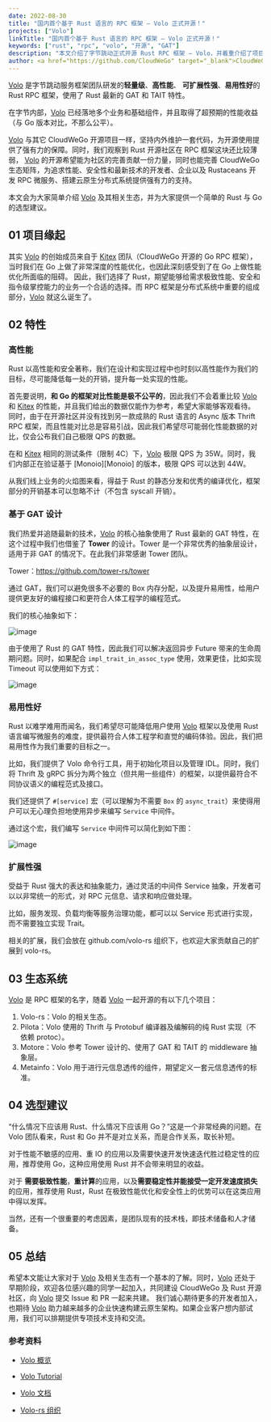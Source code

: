 ```yaml
---
date: 2022-08-30
title: "国内首个基于 Rust 语言的 RPC 框架 — Volo 正式开源！"
projects: ["Volo"]
linkTitle: "国内首个基于 Rust 语言的 RPC 框架 — Volo 正式开源！"
keywords: ["rust", "rpc", "volo", "开源", "GAT"]
description: "本文介绍了字节跳动正式开源 Rust RPC 框架 — Volo，并着重介绍了项目的起源，主要特性以及相关生态。"
author: <a href="https://github.com/CloudWeGo" target="_blank">CloudWeGo</a>
---
```


[Volo][Volo] 是字节跳动服务框架团队研发的**轻量级**、**高性能**、 **可扩展性强**、**易用性好**的 Rust RPC 框架，使用了 Rust 最新的 GAT 和 TAIT 特性。

在字节内部，[Volo][Volo] 已经落地多个业务和基础组件，并且取得了超预期的性能收益（与 Go 版本对比，不那么公平）。

[Volo][Volo] 与其它 CloudWeGo 开源项目一样，坚持内外维护一套代码，为开源使用提供了强有力的保障。同时，我们观察到 Rust 开源社区在 RPC 框架这块还比较薄弱，
[Volo][Volo] 的开源希望能为社区的完善贡献一份力量，同时也能完善 CloudWeGo 生态矩阵，为追求性能、安全性和最新技术的开发者、企业以及 Rustaceans 开发 RPC 微服务、搭建云原生分布式系统提供强有力的支持。

本文会为大家简单介绍 [Volo][Volo] 及其相关生态，并为大家提供一个简单的 Rust 与 Go 的选型建议。

## 01 项目缘起

其实 [Volo][Volo] 的创始成员来自于 [Kitex][Kitex] 团队（CloudWeGo 开源的 Go RPC 框架），当时我们在 Go 上做了非常深度的性能优化，也因此深刻感受到了在 Go 上做性能优化所面临的阻碍。
因此，我们选择了 Rust，期望能够给需求极致性能、安全和指令级掌控能力的业务一个合适的选择。而 RPC 框架是分布式系统中重要的组成部分，[Volo][Volo] 就这么诞生了。

## 02 特性

### 高性能

Rust 以高性能和安全著称，我们在设计和实现过程中也时刻以高性能作为我们的目标，尽可能降低每一处的开销，提升每一处实现的性能。

首先要说明，**和 Go 的框架对比性能是极不公平的**，因此我们不会着重比较 [Volo][Volo] 和 [Kitex][Kitex] 的性能，并且我们给出的数据仅能作为参考，希望大家能够客观看待。
同时，由于在开源社区并没有找到另一款成熟的 Rust 语言的 Async 版本 Thrift RPC 框架，而且性能对比总是容易引战，因此我们希望尽可能弱化性能数据的对比，仅会公布我们自己极限 QPS 的数据。

在和 [Kitex][Kitex] 相同的测试条件（限制 4C）下，[Volo][Volo] 极限 QPS 为 35W。同时，我们内部正在验证基于 [Monoio][Monoio] 的版本，极限 QPS 可以达到 44W。

从我们线上业务的火焰图来看，得益于 Rust 的静态分发和优秀的编译优化，框架部分的开销基本可以忽略不计（不包含 syscall 开销）。

### 基于 GAT 设计

我们热爱并追随最新的技术，[Volo][Volo] 的核心抽象使用了 Rust 最新的 GAT 特性，在这个过程中我们也借鉴了 **Tower** 的设计。Tower 是一个非常优秀的抽象层设计，适用于非 GAT 的情况下。在此我们非常感谢 Tower 团队。

Tower：https://github.com/tower-rs/tower

通过 GAT，我们可以避免很多不必要的 Box 内存分配，以及提升易用性，给用户提供更友好的编程接口和更符合人体工程学的编程范式。

我们的核心抽象如下：

![image](/img/blog/opensource_volo/1.png)

由于使用了 Rust 的 GAT 特性，因此我们可以解决返回异步 Future 带来的生命周期问题。同时，如果配合 `impl_trait_in_assoc_type` 使用，效果更佳，比如实现 Timeout 可以使用如下方式：

![image](/img/blog/opensource_volo/2.png)

### 易用性好

Rust 以难学难用而闻名，我们希望尽可能降低用户使用 [Volo][Volo] 框架以及使用 Rust 语言编写微服务的难度，提供最符合人体工程学和直觉的编码体验。因此，我们把易用性作为我们重要的目标之一。

比如，我们提供了 Volo 命令行工具，用于初始化项目以及管理 IDL。同时，我们将 Thrift 及 gRPC 拆分为两个独立（但共用一些组件）的框架，以提供最符合不同协议语义的编程范式及接口。

我们还提供了 `#[service]` 宏（可以理解为不需要 `Box` 的 `async_trait`）来使得用户可以无心理负担地使用异步来编写 `Service` 中间件。

通过这个宏，我们编写 `Service` 中间件可以简化到如下图：

![image](/img/blog/opensource_volo/3.png)

### 扩展性强

受益于 Rust 强大的表达和抽象能力，通过灵活的中间件 Service 抽象，开发者可以以非常统一的形式，对 RPC 元信息、请求和响应做处理。

比如，服务发现、负载均衡等服务治理功能，都可以以 Service 形式进行实现，而不需要独立实现 Trait。

相关的扩展，我们会放在 github.com/volo-rs 组织下，也欢迎大家贡献自己的扩展到 volo-rs。

## 03 生态系统

[Volo][Volo] 是 RPC 框架的名字，随着 [Volo][Volo] 一起开源的有以下几个项目：

1. Volo-rs：Volo 的相关生态。
2. Pilota：Volo 使用的 Thrift 与 Protobuf 编译器及编解码的纯 Rust 实现（不依赖 protoc）。
3. Motore：Volo 参考 Tower 设计的、使用了 GAT 和 TAIT 的 middleware 抽象层。
4. Metainfo：Volo 用于进行元信息透传的组件，期望定义一套元信息透传的标准。

## 04 选型建议

“什么情况下应该用 Rust、什么情况下应该用 Go？”这是一个非常经典的问题。在 Volo 团队看来，Rust 和 Go 并不是对立关系，而是合作关系，取长补短。

对于性能不敏感的应用、重 IO 的应用以及需要快速开发快速迭代胜过稳定性的应用，推荐使用 Go，这种应用使用 Rust 并不会带来明显的收益。

对于 **需要极致性能**，**重计算**的应用，以及**需要稳定性并能接受一定开发速度损失**的应用，推荐使用 Rust，Rust 在极致性能优化和安全性上的优势可以在这类应用中得以发挥。

当然，还有一个很重要的考虑因素，是团队现有的技术栈，即技术储备和人才储备。

## 05 总结

希望本文能让大家对于 [Volo][Volo] 及相关生态有一个基本的了解。同时，[Volo][Volo] 还处于早期阶段，欢迎各位感兴趣的同学一起加入，共同建设 CloudWeGo 及 Rust 开源社区，向 [Volo][Volo] 提交 Issue 和 PR 一起来共建。
我们诚心期待更多的开发者加入，也期待 [Volo][Volo] 助力越来越多的企业快速构建云原生架构。如果企业客户想内部试用，我们可以排期提供专项技术支持和交流。

### 参考资料

- [Volo 概览](https://github.com/cloudwego/volo)

- [Volo Tutorial](/zh/docs/volo/)

- [Volo 文档](https://docs.rs/volo)

- [Volo-rs 组织](https://github.com/volo-rs)

[Kitex]: https://github.com/cloudwego/kitex
[Volo]: https://github.com/cloudwego/volo
